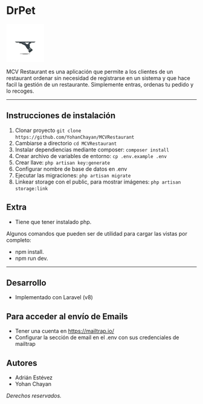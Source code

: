 # DrPet 

![](public/img/Dashboard-M.png)

MCV Restaurant es una aplicación que permite a los clientes de un restaurant ordenar sin necesidad de registrarse en un sistema y que hace facil la gestión de un restaurante. Simplemente entras, ordenas tu pedido y lo recoges.

---
## Instrucciones de instalación 

1. Clonar proyecto `git clone https://github.com/YohanChayan/MCVRestaurant`
2. Cambiarse a directorio `cd MCVRestaurant` 
3. Instalar dependiencias mediante composer: `composer install`
4. Crear archivo de variables de entorno: `cp .env.example .env`
5. Crear llave: `php artisan key:generate`
6. Configurar nombre de base de datos en .env
7. Ejecutar las migraciones: `php artisan migrate`
8. Linkear storage con el public, para mostrar imágenes: `php artisan storage:link`

## Extra

- Tiene que tener instalado php.

Algunos comandos que pueden ser de utilidad para cargar las vistas por completo:
- npm install.
- npm run dev.

---

## Desarrollo
- Implementado con Laravel (v8)

## Para acceder al envío de Emails
- Tener una cuenta en https://mailtrap.io/
- Configurar la sección de email en el .env con sus credenciales de mailtrap

## Autores
- Adrián Estévez
- Yohan Chayan   

*Derechos reservados.*
